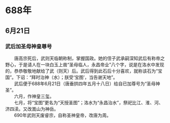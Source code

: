 # 688年
## 6月21日
### 武后加圣母神皇尊号
　　唐高宗死后，武则天临朝称制，掌握国政。她的侄子武承嗣深知武后有称帝之野心，于是请人在一块白玉上凿“圣母临人，永昌帝业”八个字，说是在洛水中发现的，恭恭敬敬地献给了武（则天）后。武后得到此石后十分喜欢，就称该石为“宝国”。下诏：“拜时治神（水）；朕受‘宝图’，当告谢天地”。<br>　　武后便于688年6月21日（唐垂拱四年五月十八日）给自已加尊号为“圣母神圣”。<br>　　六月，作神皇三玺。<br>　　七月，将“宝图”更名为“天授圣图”；洛水为“永昌治水”，祭祀比江、淮、河、济四渎。又改嵩山为神岳。<br>　　690年武则天废睿宗，自称圣神皇帝，改唐为周。
<comment/>